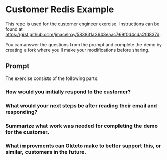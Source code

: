 # Customer Redis Example

This repo is used for the customer engineer exercise.
Instructions can be found at https://gist.github.com/jmacelroy/583831a3643eaac769f0d4cda2fd837d.

You can answer the questions from the prompt and complete the demo by creating a fork where you'll make your modifications before sharing.

## Prompt

The exercise consists of the following parts.

### How would you initially respond to the customer?

### What would your next steps be after reading their email and responding?

### Summarize what work was needed for completing the demo for the customer.

### What improvments can Okteto make to better support this, or similar, customers in the future.
